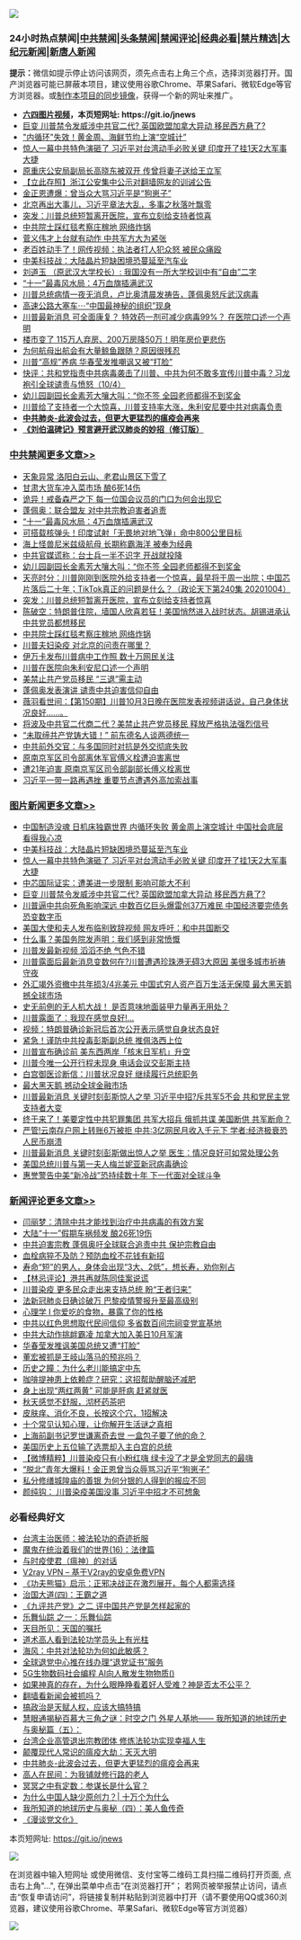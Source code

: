 ![](https://raw.githubusercontent.com/fqnews/bnews/master/64photo/fqnews-qr.jpg)

<div id="tt">
<h3>24小时热点禁闻|<a href="#%E4%B8%AD%E5%85%B1%E7%A6%81%E9%97%BB%E6%9B%B4%E5%A4%9A%E6%96%87%E7%AB%A0">中共禁闻</a>|<a href="#%E5%9B%BE%E7%89%87%E6%96%B0%E9%97%BB%E6%9B%B4%E5%A4%9A%E6%96%87%E7%AB%A0">头条禁闻</a>|<a href="#%E6%96%B0%E9%97%BB%E8%AF%84%E8%AE%BA%E6%9B%B4%E5%A4%9A%E6%96%87%E7%AB%A0">禁闻评论|<a href="#%E5%BF%85%E7%9C%8B%E7%BB%8F%E5%85%B8%E5%A5%BD%E6%96%87">经典必看|<a href="/video.md#%E7%A6%81%E7%89%87%E7%B2%BE%E9%80%89">禁片精选</a>|<a href="https://github.com/fqnews/djy/blob/master/gb/nf1351518.md#1">大纪元新闻</a>|<a href="https://github.com/fqnews/ntdtv/blob/master/gb/prog204.md#1">新唐人新闻</a></h3>
<div><b>提示：</b>微信如提示停止访问该网页，须先点击右上角三个点，选择浏览器打开。国产浏览器可能已屏蔽本项目，建议使用谷歌Chrome、苹果Safari、微软Edge等官方浏览器。或<a href="https://github.com/fqnews/bnews/blob/master/%E5%88%B6%E4%BD%9Cgit%E7%A6%81%E9%97%BB%E9%95%9C%E5%83%8F.md">制作本项目的同步镜像</a>，获得一个新的网址来推广。</div>
<ul>
<li><b><a href="http://d1.bdrive.tk/64.mp4" target="_blank">六四图片视频</a>，本页短网址: https://git.io/jnews</b></li>
<li><a href="/topimagenews/20201004/1408084.md">巨变 川普禁令发威涉中共官二代? 英国欧盟加拿大异动 移民西方悬了?</a></li>
<li><a href="/finance/20201005/1408154.md">"内循环"失效！黄金周、海鲜节均上演“空城计”</a></li>
<li><a href="/topimagenews/20201005/1408122.md">惊人一幕中共特色演砸了 习近平对台湾动手必败关键 印度开了挂1天2大军事大捷</a></li>
<li><a href="/cnnews/20201005/1408161.md">原重庆公安局副局长高晓东被双开 传曾将妻子送给王立军</a></li>
<li><a href="/baitai/20201005/1408098.md">【立此存照】浙江公安集中公示对翻墙网友的训诫公告</a></li>
<li><a href="/cnnews/20201005/1408221.md">金正恩遭爆：曾当众大骂习近平是“狗崽子”</a></li>
<li><a href="/bannedvideo/20201005/1408333.md">北京再出大事儿，习近平章法大乱，多事之秋落叶飘零</a></li>
<li><a href="/cbnews/20201005/1408163.md">突发：川普总统短暂离开医院，宣布立刻给支持者惊喜</a></li>
<li><a href="/cbnews/20201005/1408153.md">中共院士踩红毯考察庄稼地 网络炸锅</a></li>
<li><a href="/cnnews/20201005/1408222.md">菅义伟才上台就有动作 中共军方大为紧张</a></li>
<li><a href="/cnnews/20201005/1408281.md">老百姓动手了！网传视频：执法者打人犯众怒 被民众痛殴</a></li>
<li><a href="/topimagenews/20201005/1408141.md">中美科技战：大陆晶片短缺困境恐蔓延至汽车业</a></li>
<li><a href="/baitai/20201005/1408157.md">刘道玉 （原武汉大学校长）: 我国没有一所大学校训中有“自由”二字</a></li>
<li><a href="/cbnews/20201005/1408304.md">“十一”最毒风水局：4万血旗插满武汉</a></li>
<li><a href="/bannedvideo/20201005/1408080.md">川普总统病情一夜无消息，卢比奥清晨发祷告，蓬佩奥怒斥武汉病毒</a></li>
<li><a href="/cnnews/20201005/1408382.md">高速公路大塞车⋯“中国最神秘的组织”现身</a></li>
<li><a href="/cnnews/20201004/1408085.md">川普最新消息 可全面康复？ 特效药一剂可减少病毒99%？ 在医院口述一个声明</a></li>
<li><a href="/finance/20201005/1408366.md">楼市变了 115万人弃房、200万房降50万！明年房价更悲伤</a></li>
<li><a href="/funmedia/20201005/1408245.md">为何航母出航会有大量鲸鱼跟随？原因很残忍</a></li>
<li><a href="/cnnews/20201005/1408414.md">川普“高规”养病 华春莹发推嘲讽又被“打脸”</a></li>
<li><a href="/bannedvideo/20201004/1408079.md">快评：共和党指责中共病毒袭击了川普、中共为何不敢多宣传川普中毒？习龙袍引全球谴责与愤怒（10/4）</a></li>
<li><a href="/cbnews/20201005/1408238.md">幼儿园副园长金素芳大嚷大叫：“你不签 全园老师都得不到奖金</a></li>
<li><a href="/bannedvideo/20201005/1408332.md">川普给了支持者一个大惊喜，川普支持率大涨，朱利安尼要中共对病毒负责</a></li>
<li><b><a href="/comments/20200211/1275071.md" target="_blank">中共肺炎-此波会过去，但更大更猛烈的瘟疫会再来</a></b></li>
<li><b><a href="/comments/20200207/1272816.md" target="_blank">《刘伯温碑记》预言避开武汉肺炎的妙招（修订版）</a></b></li>
</ul>
</div>

<div class="catlist">
<h3><a href="/cbnews/" target="_blank">中共禁闻</a><span><a href="/cbnews/" target="_blank" rel="nofollow">更多文章>></a></span></h3>
<ul>
<li><a href="/cbnews/20201005/1408483.md" target="_blank">天象异常 洛阳白云山、老君山景区下雪了</a></li>
<li><a href="/cbnews/20201005/1408482.md" target="_blank">甘肃大货车冲入菜市场 酿6死14伤</a></li>
<li><a href="/cbnews/20201005/1408344.md" target="_blank">诡异！戒备森严之下 每一位国会议员的门口为何会出现它</a></li>
<li><a href="/cbnews/20201005/1408307.md" target="_blank">蓬佩奥：联合盟友 对中共宗教迫害者追责</a></li>
<li><a href="/cbnews/20201005/1408304.md" target="_blank">“十一”最毒风水局：4万血旗插满武汉</a></li>
<li><a href="/cbnews/20201005/1408286.md" target="_blank">可搭载核弹头！印度试射「无畏地对地飞弹」命中800公里目标</a></li>
<li><a href="/cbnews/20201005/1408266.md" target="_blank">海上怪兽尼米兹级航母 长期称霸海洋 被奉为经典</a></li>
<li><a href="/cbnews/20201005/1408239.md" target="_blank">中共官媒谎称：台士兵一半不识字 开战就投降</a></li>
<li><a href="/cbnews/20201005/1408238.md" target="_blank">幼儿园副园长金素芳大嚷大叫：“你不签 全园老师都得不到奖金</a></li>
<li><a href="/cbnews/20201005/1408193.md" target="_blank">天亮时分：川普刚刚到医院外给支持者一个惊喜，最早将于周一出院；中国芯片落后二十年；TikTok真正的问题是什么？（政论天下第240集 20201004）</a></li>
<li><a href="/cbnews/20201005/1408163.md" target="_blank">突发：川普总统短暂离开医院，宣布立刻给支持者惊喜</a></li>
<li><a href="/cbnews/20201005/1408169.md" target="_blank">陈破空：特朗普住院，墙国人欣喜若狂！美国悄然进入战时状态。胡锡进承认中共党员都想移民</a></li>
<li><a href="/cbnews/20201005/1408153.md" target="_blank">中共院士踩红毯考察庄稼地 网络炸锅</a></li>
<li><a href="/cbnews/20201005/1408118.md" target="_blank">川普夫妇染疫 对北京的问责在哪里？</a></li>
<li><a href="/cbnews/20201005/1408097.md" target="_blank">伊万卡发布川普病中工作照 数十万网民关注</a></li>
<li><a href="/cbnews/20201004/1408091.md" target="_blank">川普在医院向朱利安尼口述一个声明</a></li>
<li><a href="/cbnews/20201004/1408019.md" target="_blank">美禁止共产党员移民 “三退”需主动</a></li>
<li><a href="/cbnews/20201004/1408018.md" target="_blank">蓬佩奥发表演讲 谴责中共迫害信仰自由</a></li>
<li><a href="/cbnews/20201004/1407993.md" target="_blank">薇羽看世间：【第150期】川普10月3日晚在医院发表视频讲话说，自己身体状况良好……。</a></li>
<li><a href="/cbnews/20201004/1407953.md" target="_blank">将波及中共官二代商二代？美禁止共产党员移民 释放严格执法强烈信号</a></li>
<li><a href="/cbnews/20201004/1407896.md" target="_blank">“未取缔共产党铸大错！” 前东德名人谈两德统一</a></li>
<li><a href="/cbnews/20201004/1407895.md" target="_blank">中共前外交官：与多国同时对抗是外交彻底失败</a></li>
<li><a href="/cbnews/20201004/1407817.md" target="_blank">原南京军区司令部离休军官傅义栓遭迫害离世</a></li>
<li><a href="/cbnews/20201004/1407815.md" target="_blank">遭21年迫害 原南京军区司令部副部长傅义栓离世</a></li>
<li><a href="/cbnews/20201004/1407792.md" target="_blank">习近平一带一路再遇挫 重要节点遭遇外高加索战事</a></li>

</ul>
</div>
<div class="catlist">
<h3><a href="/topimagenews/" target="_blank">图片新闻</a><span><a href="/topimagenews/" target="_blank" rel="nofollow">更多文章>></a></span></h3>
<ul>
<li><a href="/topimagenews/20201005/1408518.md" target="_blank">中国制造没魂 日机床独霸世界 内循环失败 黄金周上演空城计 中国社会底层 看得我心凉</a></li>
<li><a href="/topimagenews/20201005/1408141.md" target="_blank">中美科技战：大陆晶片短缺困境恐蔓延至汽车业</a></li>
<li><a href="/topimagenews/20201005/1408122.md" target="_blank">惊人一幕中共特色演砸了 习近平对台湾动手必败关键 印度开了挂1天2大军事大捷</a></li>
<li><a href="/topimagenews/20201005/1408112.md" target="_blank">中芯国际证实：遭美进一步限制 影响可能大不利</a></li>
<li><a href="/topimagenews/20201004/1408084.md" target="_blank">巨变 川普禁令发威涉中共官二代? 英国欧盟加拿大异动 移民西方悬了?</a></li>
<li><a href="/topimagenews/20201004/1408020.md" target="_blank">川普逼中共向死角影响深远 中数百亿巨头爆雷创37万难民 中国经济要完债务恐变数字币</a></li>
<li><a href="/topimagenews/20201004/1407911.md" target="_blank">美国大使和夫人发布临别致辞视频 网友呼吁：和中共国断交</a></li>
<li><a href="/topimagenews/20201004/1407894.md" target="_blank">什么事？美国务院发声明：我们感到非常愤慨</a></li>
<li><a href="/topimagenews/20201004/1407786.md" target="_blank">川普发最新视频 滔滔不绝 气色不错</a></li>
<li><a href="/topimagenews/20201004/1407663.md" target="_blank">川普露面后最新消息变数何在?川普遭遇珍珠港无碍3大原因 美很多城市祈祷守夜</a></li>
<li><a href="/topimagenews/20201003/1407569.md" target="_blank">外汇竭外资撤中共年损3/4兆美元 中国式穷人资产百万生活无保障 最大黑天鹅撼全球市场</a></li>
<li><a href="/topimagenews/20201003/1407483.md" target="_blank">史无前例的无人机大战！ 是否意味地面装甲力量再无用处？</a></li>
<li><a href="/topimagenews/20201003/1407316.md" target="_blank">川普露面了：我现在感觉良好!…</a></li>
<li><a href="/topimagenews/20201003/1407290.md" target="_blank">视频：特朗普确诊新冠后首次公开表示感觉自身状态良好</a></li>
<li><a href="/comments/20201003/1407282.md" target="_blank">紧急！谨防中共投毒彭斯副总统 推佩洛西上位</a></li>
<li><a href="/topimagenews/20201003/1407238.md" target="_blank">川普宣布确诊前 美东西两岸「核末日军机」升空</a></li>
<li><a href="/topimagenews/20201003/1407223.md" target="_blank">川普今唯一公开行程未现身 电话会议交彭斯主持</a></li>
<li><a href="/topimagenews/20201003/1407179.md" target="_blank">白宫御医诊断信：川普状况良好 继续履行总统职务</a></li>
<li><a href="/topimagenews/20201003/1407178.md" target="_blank">最大黑天鹅 撼动全球金融市场</a></li>
<li><a href="/topimagenews/20201002/1407101.md" target="_blank">川普最新消息 关键时刻彭斯惊人之举 习近平中招?斥共军5不会 共和党民主党支持者大变</a></li>
<li><a href="/topimagenews/20201002/1407045.md" target="_blank">终于来了！美要定性中共犯罪集团 共军大招兵 俄抓共谍 美国断供 共军断命？</a></li>
<li><a href="/topimagenews/20201002/1406986.md" target="_blank">严管!云南存户网上转账6万被拒 中共:3亿网民月收入千元下 学者:经济极衰恐人民币崩溃</a></li>
<li><a href="/topimagenews/20201002/1406915.md" target="_blank">川普最新消息 关键时刻彭斯做出惊人之举 医生：情况良好可如常处理公务</a></li>
<li><a href="/topimagenews/20201002/1406869.md" target="_blank">美国总统川普与第一夫人梅兰妮亚新冠病毒确诊</a></li>
<li><a href="/topimagenews/20201001/1406565.md" target="_blank">惠誉警告中美“新冷战”恐持续数十年 下一代面对全球斗争</a></li>

</ul>
</div>
<div class="catlist">
<h3><a href="/comments/" target="_blank">新闻评论</a><span><a href="/comments/" target="_blank" rel="nofollow">更多文章>></a></span></h3>
<ul>
<li><a href="/comments/20201005/1408555.md" target="_blank">闫丽梦：清除中共才能找到治疗中共病毒的有效方案</a></li>
<li><a href="/comments/20201005/1408543.md" target="_blank">大陆“十一”假期车祸频发 酿26死19伤</a></li>
<li><a href="/comments/20201005/1408542.md" target="_blank">中共迫害宗教 蓬佩奥吁全球联合追责中共 保护宗教自由</a></li>
<li><a href="/comments/20201005/1408541.md" target="_blank">血栓病猝不及防？预防血栓不花钱有新招</a></li>
<li><a href="/comments/20201005/1408540.md" target="_blank">寿命“短”的男人，身体会出现“3大、2低”，想长寿，劝你别占</a></li>
<li><a href="/comments/20201005/1408538.md" target="_blank">【林忌评论】港共再就陈同佳案说谎</a></li>
<li><a href="/comments/20201005/1408529.md" target="_blank">川普染疫 更多民众走出来支持总统 盼“王者归来”</a></li>
<li><a href="/comments/20201005/1408528.md" target="_blank">法新冠肺炎日确诊破万 巴黎疫情警报升至最高级别</a></li>
<li><a href="/comments/20201005/1408527.md" target="_blank">心理学 Ι 你爱吃的食物，暴露了你的性格</a></li>
<li><a href="/comments/20201005/1408492.md" target="_blank">中共以红色思想取代民间信仰 多省数百间宗祠变党宣基地</a></li>
<li><a href="/comments/20201005/1408454.md" target="_blank">中共大动作挑衅霸凌 加拿大加入美日10月军演</a></li>
<li><a href="/comments/20201005/1408421.md" target="_blank">华春莹发推讽美国总统又遭“打脸”</a></li>
<li><a href="/comments/20201005/1408398.md" target="_blank">董宏被抓是王岐山落马的预兆吗？</a></li>
<li><a href="/comments/20201005/1408397.md" target="_blank">历史之瞳：为什么老川能搞定中东</a></li>
<li><a href="/comments/20201005/1408388.md" target="_blank">咖啡提神患上依赖症？研究：这招帮助醒脑还减肥</a></li>
<li><a href="/comments/20201005/1408387.md" target="_blank">身上出现“两红两黄” 可能是肝病 赶紧就医</a></li>
<li><a href="/comments/20201005/1408386.md" target="_blank">秋天感觉不舒服，沏杯药茶吧</a></li>
<li><a href="/comments/20201005/1408385.md" target="_blank">皮肤痒、消化不良，长按这个穴，1招解决</a></li>
<li><a href="/comments/20201005/1408384.md" target="_blank">十个常见认知心理，让你解开生活谜之真相</a></li>
<li><a href="/comments/20201005/1408362.md" target="_blank">上海前副书记罗世谦离奇去世 一盒包子要了他的命？</a></li>
<li><a href="/comments/20201005/1408361.md" target="_blank">美国历史上五位输了选票却入主白宫的总统</a></li>
<li><a href="/comments/20201005/1408345.md" target="_blank">【微博精粹】川普染疫只有小粉红嗨 绿卡没了才是全党同志的最嗨</a></li>
<li><a href="/comments/20201005/1408326.md" target="_blank">“脱北”青年大爆料！金正恩曾当众辱骂习近平“狗崽子”</a></li>
<li><a href="/comments/20201005/1408315.md" target="_blank">私分修缮城隍庙的善银 为何分银的人得到的报应不同</a></li>
<li><a href="/comments/20201005/1408250.md" target="_blank">颜纯钩： 川普染疫美国没事 习近平中招才不可想象</a></li>

</ul>
</div>

<div class="catlist">
<h3>必看经典好文</h3>
<ul>
<li><a href="/comments/20200801/1373219.md" target="_blank">台湾主治医师：被法轮功的奇迹折服</a></li>
<li><a href="/topimagenews/20180615/958090.md" target="_blank">魔鬼在统治着我们的世界(16)：法律篇</a></li>
<li><a href="/comments/20200327/1301424.md" target="_blank">与时疫使君（瘟神）的对话</a></li>
<li><a href="/comments/20200112/1257608.md" target="_blank">V2ray VPN &#8211; 基于V2ray的安卓免费VPN</a></li>
<li><a href="/comments/20200308/1290182.md" target="_blank">《功夫熊猫》启示：正邪决战正在激烈展开，每个人都需选择</a></li>
<li><a href="/cbnews/20180310/912637.md" target="_blank">治国大道(四)：王霸之道</a></li>
<li><a href="/bookonline/20131116/201055.md" target="_blank">《九评共产党》之二 评中国共产党是怎样起家的</a></li>
<li><a href="/tculture/20170710/789533.md" target="_blank">乐舞仙踪 之一：乐舞仙踪</a></li>
<li><a href="/tculture/20180919/1000196.md" target="_blank">天目所见：天国的嘱托</a></li>
<li><a href="/comments/20200227/1284657.md" target="_blank">道术高人看到法轮功学员头上有光柱</a></li>
<li><a href="/comments/20191218/1228234.md" target="_blank">海风：中共对法轮功为何如此敏感？</a></li>
<li><a href="/cbnews/20200819/1382346.md" target="_blank">全球退党中心推在线办理“退党证书”服务</a></li>
<li><a href="/topimagenews/20200527/1335347.md" target="_blank">5G生物数码社会编程 AI向人散发生物物质()</a></li>
<li><a href="/comments/20200623/1346844.md" target="_blank">如果神真的存在，为什么眼睁睁看着好人受难？神是否太不公平？</a></li>
<li><a href="/fanqiang/20200616/1345793.md" target="_blank">翻墙看新闻会被抓吗？</a></li>
<li><a href="/comments/20200814/1379994.md" target="_blank">搞政治是天赋人权，应该大搞特搞</a></li>
<li><a href="/cbnews/20170907/819423.md" target="_blank">慧眼通揭秘百慕大三角之谜：时空之门 外星人基地—— 我所知道的地球历史与奥秘篇（五）：</a></li>
<li><a href="/comments/20200528/1335859.md" target="_blank">台湾企业高管退出宗教团体 修炼法轮功实现幸福人生</a></li>
<li><a href="/comments/20200619/783185.md" target="_blank">颠覆现代人常识的瘟疫大劫：天灭大明</a></li>
<li><a href="/comments/20200211/1275071.md" target="_blank">中共肺炎-此波会过去，但更大更猛烈的瘟疫会再来</a></li>
<li><a href="/tculture/20121023/72121.md" target="_blank">高人在民间：为我铺就修行路的老人</a></li>
<li><a href="/tculture/20200812/1378929.md" target="_blank">冥冥之中有定数：参谋长是什么官？</a></li>
<li><a href="/ssgc/20200715/1360940.md" target="_blank">为什么中国人缺少原创力？| 十万个为什么</a></li>
<li><a href="/tculture/xiulian/20170729/799172.md" target="_blank">我所知道的地球历史与奥秘（四）：美人鱼传奇</a></li>
<li><a href="/comments/20200521/783167.md" target="_blank">《漫谈党文化》</a></li>

</ul>
</div>

本页短网址: https://git.io/jnews

![](https://raw.githubusercontent.com/fqnews/bnews/master/64photo/fqnews-qr.jpg)

在浏览器中输入短网址 或使用微信、支付宝等二维码工具扫描二维码打开页面, 点击右上角"...", 在弹出菜单中点击“在浏览器打开”； 若网页被举报禁止访问，请点击“恢复申请访问”，将链接复制并粘贴到浏览器中打开（请不要使用QQ或360浏览器，建议使用谷歌Chrome、苹果Safari、微软Edge等官方浏览器）

![](https://raw.githubusercontent.com/fqnews/bnews/master/64photo/wx.jpg)